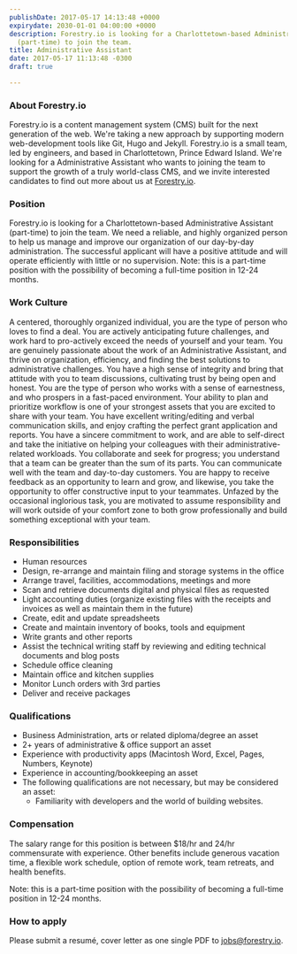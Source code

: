 ```yaml
---
publishDate: 2017-05-17 14:13:48 +0000
expirydate: 2030-01-01 04:00:00 +0000
description: Forestry.io is looking for a Charlottetown-based Administrative Assistant
  (part-time) to join the team.
title: Administrative Assistant
date: 2017-05-17 11:13:48 -0300
draft: true

---
```

### About Forestry.io

Forestry.io is a content management system (CMS) built for the next generation of the web. We're taking a new approach by supporting modern web-development tools like Git, Hugo and Jekyll. Forestry.io is a small team, led by engineers, and based in Charlottetown, Prince Edward Island. We're looking for a Administrative Assistant who wants to joining the team to support the growth of a truly world-class CMS, and we invite interested candidates to find out more about us at [Forestry.io](https://forestry.io).

### Position

Forestry.io is looking for a Charlottetown-based Administrative Assistant (part-time) to join the team. We need a reliable, and highly organized person to help us manage and improve our organization of our day-by-day administration. The successful applicant will have a positive attitude and will operate efficiently with little or no supervision. Note: this is a part-time position with the possibility of becoming a full-time position in 12-24 months.

### Work Culture

A centered, thoroughly organized individual, you are the type of person who loves to find a deal. You are actively anticipating future challenges, and work hard to pro-actively exceed the needs of yourself and your team. You are genuinely passionate about the work of an Administrative Assistant, and thrive on organization, efficiency, and finding the best solutions to administrative challenges. You have a high sense of integrity and bring that attitude with you to team discussions, cultivating trust by being open and honest. You are the type of person who works with a sense of earnestness, and who prospers in a fast-paced environment. Your ability to plan and prioritize workflow is one of your strongest assets that you are excited to share with your team. You have excellent writing/editing and verbal communication skills, and enjoy crafting the perfect grant application and reports. You have a sincere commitment to work, and are able to self-direct and take the initiative on helping your colleagues with their administrative-related workloads. You collaborate and seek for progress; you understand that a team can be greater than the sum of its parts. You can communicate well with the team and day-to-day customers. You are happy to receive feedback as an opportunity to learn and grow, and likewise, you take the opportunity to offer constructive input to your teammates. Unfazed by the occasional inglorious task, you are motivated to assume responsibility and will work outside of your comfort zone to both grow professionally and build something exceptional with your team.

### Responsibilities

* Human resources
* Design, re-arrange and maintain filing and storage systems in the office
* Arrange travel, facilities, accommodations, meetings and more
* Scan and retrieve documents digital and physical files as requested
* Light accounting duties (organize existing files with the receipts and invoices as well as maintain them in the future)
* Create, edit and update spreadsheets
* Create and maintain inventory of books, tools and equipment
* Write grants and other reports
* Assist the technical writing staff by reviewing and editing technical documents and blog posts
* Schedule office cleaning
* Maintain office and kitchen supplies
* Monitor Lunch orders with 3rd parties
* Deliver and receive packages

### Qualifications

* Business Administration, arts or related diploma/degree an asset
* 2+ years of administrative & office support an asset
* Experience with productivity apps (Macintosh Word, Excel, Pages, Numbers, Keynote)
* Experience in accounting/bookkeeping an asset
* The following qualifications are not necessary, but may be considered an asset:
  * Familiarity with developers and the world of building websites.

### Compensation

The salary range for this position is between $18/hr and 24/hr commensurate with experience. Other benefits include generous vacation time, a flexible work schedule, option of remote work, team retreats, and health benefits.

Note: this is a part-time position with the possibility of becoming a full-time position in 12-24 months.

### How to apply

Please submit a resumé, cover letter as one single PDF to [jobs@forestry.io](mailto:jobs@forestry.io).
